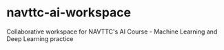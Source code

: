 # navttc-ai-workspace
Collaborative workspace for NAVTTC's AI Course - Machine Learning and Deep Learning practice

